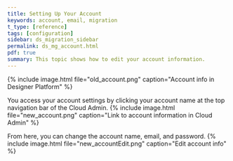 ```yaml
---
title: Setting Up Your Account
keywords: account, email, migration
t_type: [reference]
tags: [configuration]
sidebar: ds_migration_sidebar
permalink: ds_mg_account.html
pdf: true
summary: This topic shows how to edit your account information.
---
```

{% include image.html file="old_account.png" caption="Account info in Designer Platform" %}

You access your account settings by clicking your account name at the top navigation bar of the Cloud Admin.
{% include image.html file="new_account.png" caption="Link to account information in Cloud Admin" %}

From here, you can change the account name, email, and password.
{% include image.html file="new_accountEdit.png" caption="Edit account info" %}

